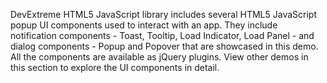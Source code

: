 DevExtreme HTML5 JavaScript library includes several HTML5 JavaScript popup UI components used to interact with an app. They include notification components - Toast, Tooltip, Load Indicator, Load Panel - and dialog components - Popup and Popover that are showcased in this demo. All the components are available as jQuery plugins. View other demos in this section to explore the UI components in detail.